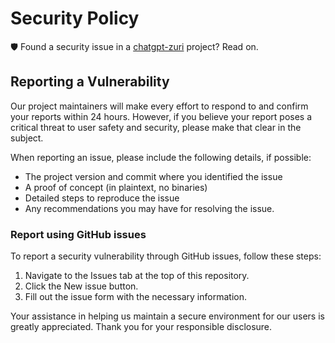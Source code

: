 # Security Policy

🛡️ Found a security issue in a [chatgpt-zuri](https://github.com/0x6flab/chatgpt-zuri) project? Read on.

## Reporting a Vulnerability

Our project maintainers will make every effort to respond to and confirm your reports within 24 hours. However, if you believe your report poses a critical threat to user safety and security, please make that clear in the subject.

When reporting an issue, please include the following details, if possible:

- The project version and commit where you identified the issue
- A proof of concept (in plaintext, no binaries)
- Detailed steps to reproduce the issue
- Any recommendations you may have for resolving the issue.

### Report using GitHub issues

To report a security vulnerability through GitHub issues, follow these steps:

1. Navigate to the Issues tab at the top of this repository.
2. Click the New issue button.
3. Fill out the issue form with the necessary information.

Your assistance in helping us maintain a secure environment for our users is greatly appreciated. Thank you for your responsible disclosure.
